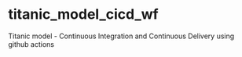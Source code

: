 # titanic_model_cicd_wf
Titanic model - Continuous Integration and Continuous Delivery using github actions
